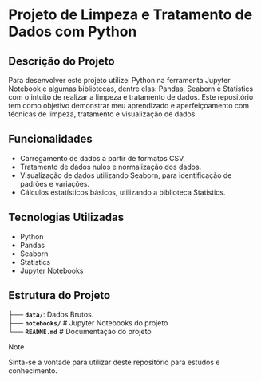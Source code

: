 # Projeto de Limpeza e Tratamento de Dados com Python
## Descrição do Projeto
Para desenvolver este projeto utilizei Python na ferramenta Jupyter Notebook e algumas bibliotecas, dentre elas: Pandas, Seaborn e Statistics com o intuito de realizar a limpeza e tratamento de dados. Este repositório tem como objetivo demonstrar meu aprendizado e aperfeiçoamento com técnicas de limpeza, tratamento e visualização de dados.

## Funcionalidades
- Carregamento de dados a partir de formatos CSV.
- Tratamento de dados nulos e normalização dos dados.
- Visualização de dados utilizando Seaborn, para identificação de padrões e variações.
- Cálculos estatísticos básicos, utilizando a biblioteca Statistics.

## Tecnologias Utilizadas
- Python
- Pandas
- Seaborn
- Statistics
- Jupyter Notebooks

## Estrutura do Projeto

├── **`data/`**: Dados Brutos.<br>
├── **`notebooks/`**            # Jupyter Notebooks do projeto<br>
└── **`README.md`**              # Documentação do projeto

> [!NOTE]
> Sinta-se a vontade para utilizar deste repositório para estudos e conhecimento.
